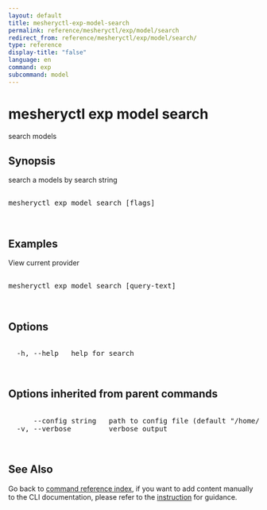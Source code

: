 ```yaml
---
layout: default
title: mesheryctl-exp-model-search
permalink: reference/mesheryctl/exp/model/search
redirect_from: reference/mesheryctl/exp/model/search/
type: reference
display-title: "false"
language: en
command: exp
subcommand: model
---
```


# mesheryctl exp model search

search models

## Synopsis

search a models by search string
<pre class='codeblock-pre'>
<div class='codeblock'>
mesheryctl exp model search [flags]

</div>
</pre> 

## Examples

View current provider
<pre class='codeblock-pre'>
<div class='codeblock'>
mesheryctl exp model search [query-text]

</div>
</pre> 

## Options

<pre class='codeblock-pre'>
<div class='codeblock'>
  -h, --help   help for search

</div>
</pre>

## Options inherited from parent commands

<pre class='codeblock-pre'>
<div class='codeblock'>
      --config string   path to config file (default "/home/runner/.meshery/config.yaml")
  -v, --verbose         verbose output

</div>
</pre>

## See Also

Go back to [command reference index](/reference/mesheryctl/), if you want to add content manually to the CLI documentation, please refer to the [instruction](/project/contributing/contributing-cli#preserving-manually-added-documentation) for guidance.
